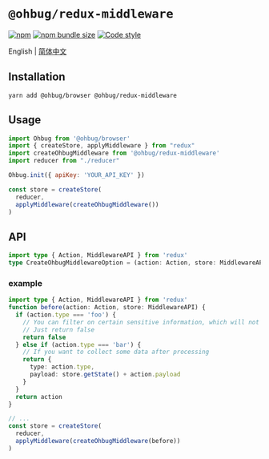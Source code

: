 # `@ohbug/redux-middleware`

[![npm](https://img.shields.io/npm/v/@ohbug/redux-middleware.svg?style=flat-square)](https://www.npmjs.com/package/@ohbug/redux-middleware)
[![npm bundle size](https://img.shields.io/bundlephobia/min/@ohbug/redux-middleware?style=flat-square)](https://bundlephobia.com/result?p=@ohbug/redux-middleware)
[![Code style](https://img.shields.io/badge/code_style-prettier-ff69b4.svg?style=flat-square)](https://github.com/prettier/prettier)

English | [简体中文](./README-zh_CN.md)

## Installation

```
yarn add @ohbug/browser @ohbug/redux-middleware
```

## Usage

```js
import Ohbug from '@ohbug/browser'
import { createStore, applyMiddleware } from "redux"
import createOhbugMiddleware from '@ohbug/redux-middleware'
import reducer from "./reducer"

Ohbug.init({ apiKey: 'YOUR_API_KEY' })

const store = createStore(
  reducer,
  applyMiddleware(createOhbugMiddleware())
)
```

## API

```typescript
import type { Action, MiddlewareAPI } from 'redux'
type CreateOhbugMiddlewareOption = (action: Action, store: MiddlewareAPI) => Action | false
```

### example

```typescript
import type { Action, MiddlewareAPI } from 'redux'
function before(action: Action, store: MiddlewareAPI) {
  if (action.type === 'foo') {
    // You can filter on certain sensitive information, which will not be collected
    // Just return false
    return false
  } else if (action.type === 'bar') {
    // If you want to collect some data after processing
    return {
      type: action.type,
      payload: store.getState() + action.payload
    }
  }
  return action
}

// ...
const store = createStore(
  reducer,
  applyMiddleware(createOhbugMiddleware(before))
)
```
